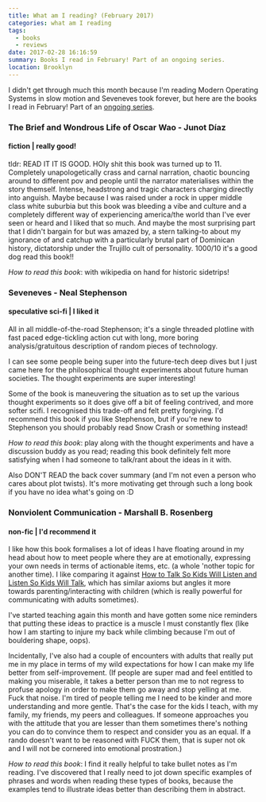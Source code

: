```yaml
---
title: What am I reading? (February 2017)
categories: what am I reading
tags:
  - books
  - reviews
date: 2017-02-28 16:16:59
summary: Books I read in February! Part of an ongoing series.
location: Brooklyn
---
```



I didn't get through much this month because I'm reading Modern Operating Systems in slow motion and Seveneves took forever, but here are the books I read in February! Part of an [ongoing series](/blog/categories/what-am-I-reading).

<!-- more -->

### The Brief and Wondrous Life of Oscar Wao - Junot Díaz
#### fiction | really good!

tldr: READ IT IT IS GOOD. HOly shit this book was turned up to 11. Completely unapologetically crass and carnal narration, chaotic bouncing around to different pov and people until the narrator materialises within the story themself. Intense, headstrong and tragic characters charging directly into anguish. Maybe because I was raised under a rock in upper middle class white suburbia but this book was bleeding a vibe and culture and a completely different way of experiencing america/the world than I've ever seen or heard and I liked that so much. And maybe the most surprising part that I didn't bargain for but was amazed by, a stern talking-to about my ignorance of and catchup with a particularly brutal part of Dominican history, dictatorship under the Trujillo cult of personality. 1000/10 it's a good dog read this book!!

*How to read this book*: with wikipedia on hand for historic sidetrips!


### Seveneves - Neal Stephenson
#### speculative sci-fi | I liked it

All in all middle-of-the-road Stephenson; it's a single threaded plotline with fast paced edge-tickling action cut with long, more boring analysis/gratuitous description of random pieces of technology.

I can see some people being super into the future-tech deep dives but I just came here for the philosophical thought experiments about future human societies. The thought experiments are super interesting!

Some of the book is maneuvering the situation as to set up the various thought experiments so it does give off a bit of feeling contrived, and more softer scifi. I recognised this trade-off and felt pretty forgiving. I'd recommend this book if you like Stephenson, but if you're new to Stephenson you should probably read Snow Crash or something instead!

*How to read this book*: play along with the thought experiments and have a discussion buddy as you read; reading this book definitely felt more satisfying when I had someone to talk/rant about the ideas in it with.

Also DON'T READ the back cover summary (and I'm not even a person who cares about plot twists). It's more motivating get through such a long book if you have no idea what's going on :D


### Nonviolent Communication - Marshall B. Rosenberg
#### non-fic | I'd recommend it

I like how this book formalises a lot of ideas I have floating around in my head about how to meet people where they are at emotionally, expressing your own needs in terms of actionable items, etc. (a whole 'nother topic for another time). I like comparing it against [How to Talk So Kids Will Listen and Listen So Kids Will Talk](https://www.goodreads.com/book/show/769016.How_to_Talk_So_Kids_Will_Listen_Listen_So_Kids_Will_Talk), which has similar axioms but angles it more towards parenting/interacting with children (which is really powerful for communicating with adults sometimes).

I've started teaching again this month and have gotten some nice reminders that putting these ideas to practice is a muscle I must constantly flex (like how I am starting to injure my back while climbing because I'm out of bouldering shape, oops).

Incidentally, I've also had a couple of encounters with adults that really put me in my place in terms of my wild expectations for how I can make my life better from self-improvement. (If people are super mad and feel entitled to making you miserable, it takes a better person than me to not regress to profuse apology in order to make them go away and stop yelling at me. Fuck that noise. I'm tired of people telling me I need to be kinder and more understanding and more gentle. That's the case for the kids I teach, with my family, my friends, my peers and colleagues. If someone approaches you with the attitude that you are lesser than them sometimes there's nothing you can do to convince them to respect and consider you as an equal. If a rando doesn't want to be reasoned with FUCK them, that is super not ok and I will not be cornered into emotional prostration.)

*How to read this book*: I find it really helpful to take bullet notes as I'm reading. I've discovered that I really need to jot down specific examples of phrases and words when reading these types of books, because the examples tend to illustrate ideas better than describing them in abstract.
